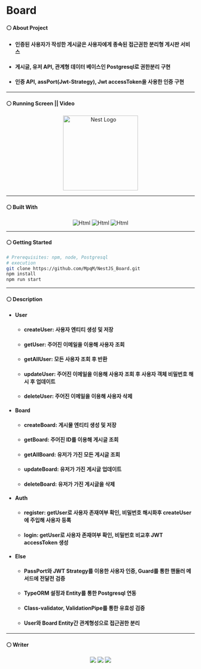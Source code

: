 # Board
#### ⚪ About Project
* #### 인증된 사용자가 작성한 게시글은 사용자에게 종속된 접근권한 분리형 게시판 서비스
* #### 게시글, 유저 API, 관계형 데이터 베이스인 Postgresql로 권한분리 구현
* #### 인증 API, assPort(Jwt-Strategy), Jwt accessToken을 사용한 인증 구현

- - -

#### ⚪ Running Screen || Video
<p align="center">
  <a href="http://nestjs.com/" target="blank"><img src="https://nestjs.com/img/logo-small.svg" width="200" alt="Nest Logo" /></a>
</p>

- - -

#### ⚪ Built With
<p align="center">
  <img alt="Html" src ="https://img.shields.io/badge/NestJS-E0234E.svg?&style=for-the-badge&logo=NestJS&logoColor=white"/> <img alt="Html" src ="https://img.shields.io/badge/TypeScript-3178C6.svg?&style=for-the-badge&logo=TypeScript&logoColor=white"/> <img alt="Html" src ="https://img.shields.io/badge/postgresql-4169E1.svg?&style=for-the-badge&logo=postgresql&logoColor=white"/>
</p>

- - -

#### ⚪ Getting Started
```bash
# Prerequisites: npm, node, Postgresql
# execution
git clone https://github.com/MpqM/NestJS_Board.git
npm install
npm run start
```

- - -

#### ⚪ Description 
* #### User
  * #### createUser: 사용자 엔티티 생성 및 저장
  * #### getUser: 주어진 이메일을 이용해 사용자 조회
  * #### getAllUser: 모든 사용자 조회 후 반환
  * #### updateUser: 주어진 이메일을 이용해 사용자 조회 후 사용자 객체 비밀번호 해시 후 업데이트
  * #### deleteUser: 주어진 이메일을 이용해 사용자 삭제
* #### Board
  * #### createBoard: 게시물 엔티티 생성 및 저장
  * #### getBoard: 주어진 ID를 이용해 게시글 조회
  * #### getAllBoard: 유저가 가진 모든 게시글 조회
  * #### updateBoard: 유저가 가진 게시글 업데이트
  * #### deleteBoard: 유저가 가진 게시글을 삭제
* #### Auth
  * #### register: getUser로 사용자 존재여부 확인, 비밀번호 해시화후 createUser에 주입해 사용자 등록
  * #### login: getUser로 사용자 존재여부 확인, 비밀번호 비교후 JWT accessToken 생성
* #### Else
  * #### PassPort와 JWT Strategy를 이용한 사용자 인증, Guard를 통한 핸들러 메서드에 전달전 검증
  * #### TypeORM 설정과 Entity를 통한 Postgresql 연동
  * #### Class-validator, ValidationPipe를 통한 유효성 검증
  * #### User와 Board Entity간 관계형성으로 접근권한 분리

- - -

#### ⚪ Writer
<p align ="center">
  <img src ="https://img.shields.io/badge/gmail-EA4335.svg?&style=for-the-badge&logo=gmail&logoColor=white"/></a> <a href = "https://github.com/MpqM"><img src ="https://img.shields.io/badge/GitHub-181717.svg?&style=for-the-badge&logo=GitHub&logoColor=white"/></a> <a href = "https://MpqM.tistory.com/"> <img src ="https://img.shields.io/badge/tistory-000000.svg?&style=for-the-badge&logo=Tistory&logoColor=white"/></a>
</p>


